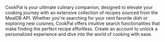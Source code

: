 CookPal is your ultimate culinary companion, designed to elevate your cooking journey with an extensive collection of recipes sourced from the MealDB API. 
Whether you're searching for your next favorite dish or exploring new cuisines, CookPal offers intuitive search functionalities that make finding the perfect recipe effortless.
Create an account to unlock a personalized experience and dive into the world of cooking with ease.
